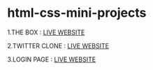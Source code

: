 # html-css-mini-projects
1.THE BOX : <a href="https://the-box-responsive.vercel.app/">LIVE WEBSITE</a>

2.TWITTER CLONE : <a href="https://twitter-clone-pradeep.vercel.app/">LIVE WEBSITE</a>

3.LOGIN PAGE : <a href="https://pradeep-login-page.vercel.app/">LIVE WEBSITE</a>
